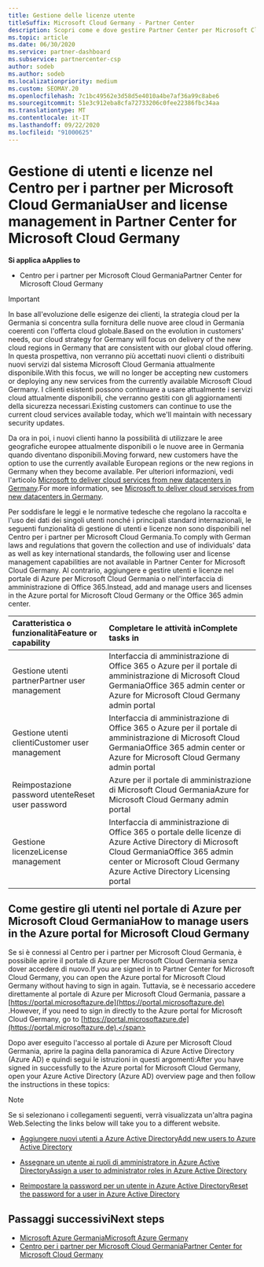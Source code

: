 ```yaml
---
title: Gestione delle licenze utente
titleSuffix: Microsoft Cloud Germany - Partner Center
description: Scopri come e dove gestire Partner Center per Microsoft Cloud partner, clienti e licenze in Germania, oltre che per reimpostare le password.
ms.topic: article
ms.date: 06/30/2020
ms.service: partner-dashboard
ms.subservice: partnercenter-csp
author: sodeb
ms.author: sodeb
ms.localizationpriority: medium
ms.custom: SEOMAY.20
ms.openlocfilehash: 7c1bc49562e3d58d5e4010a4be7af36a99c8abe6
ms.sourcegitcommit: 51e3c912eba8cfa72733206c0fee22386fbc34aa
ms.translationtype: MT
ms.contentlocale: it-IT
ms.lasthandoff: 09/22/2020
ms.locfileid: "91000625"
---
```

# <a name="user-and-license-management-in-partner-center-for-microsoft-cloud-germany"></a><span data-ttu-id="989e7-103">Gestione di utenti e licenze nel Centro per i partner per Microsoft Cloud Germania</span><span class="sxs-lookup"><span data-stu-id="989e7-103">User and license management in Partner Center for Microsoft Cloud Germany</span></span>

<span data-ttu-id="989e7-104">**Si applica a**</span><span class="sxs-lookup"><span data-stu-id="989e7-104">**Applies to**</span></span>

-  <span data-ttu-id="989e7-105">Centro per i partner per Microsoft Cloud Germania</span><span class="sxs-lookup"><span data-stu-id="989e7-105">Partner Center for Microsoft Cloud Germany</span></span>

> [!IMPORTANT]
> <span data-ttu-id="989e7-106">In base all'evoluzione delle esigenze dei clienti, la strategia cloud per la Germania si concentra sulla fornitura delle nuove aree cloud in Germania coerenti con l'offerta cloud globale.</span><span class="sxs-lookup"><span data-stu-id="989e7-106">Based on the evolution in customers' needs, our cloud strategy for Germany will focus on delivery of the new cloud regions in Germany that are consistent with our global cloud offering.</span></span> <span data-ttu-id="989e7-107">In questa prospettiva, non verranno più accettati nuovi clienti o distribuiti nuovi servizi dal sistema Microsoft Cloud Germania attualmente disponibile.</span><span class="sxs-lookup"><span data-stu-id="989e7-107">With this focus, we will no longer be accepting new customers or deploying any new services from the currently available Microsoft Cloud Germany.</span></span> <span data-ttu-id="989e7-108">I clienti esistenti possono continuare a usare attualmente i servizi cloud attualmente disponibili, che verranno gestiti con gli aggiornamenti della sicurezza necessari.</span><span class="sxs-lookup"><span data-stu-id="989e7-108">Existing customers can continue to use the current cloud services available today, which we'll maintain with necessary security updates.</span></span>
>  
> <span data-ttu-id="989e7-109">Da ora in poi, i nuovi clienti hanno la possibilità di utilizzare le aree geografiche europee attualmente disponibili o le nuove aree in Germania quando diventano disponibili.</span><span class="sxs-lookup"><span data-stu-id="989e7-109">Moving forward, new customers have the option to use the currently available European regions or the new regions in Germany when they become available.</span></span> <span data-ttu-id="989e7-110">Per ulteriori informazioni, vedi l'articolo [Microsoft to deliver cloud services from new datacenters in Germany](https://news.microsoft.com/europe/2018/08/31/microsoft-to-deliver-cloud-services-from-new-datacentres-in-germany-in-2019-to-meet-evolving-customer-needs/).</span><span class="sxs-lookup"><span data-stu-id="989e7-110">For more information, see [Microsoft to deliver cloud services from new datacenters in Germany](https://news.microsoft.com/europe/2018/08/31/microsoft-to-deliver-cloud-services-from-new-datacentres-in-germany-in-2019-to-meet-evolving-customer-needs/).</span></span>

<span data-ttu-id="989e7-111">Per soddisfare le leggi e le normative tedesche che regolano la raccolta e l'uso dei dati dei singoli utenti nonché i principali standard internazionali, le seguenti funzionalità di gestione di utenti e licenze non sono disponibili nel Centro per i partner per Microsoft Cloud Germania.</span><span class="sxs-lookup"><span data-stu-id="989e7-111">To comply with German laws and regulations that govern the collection and use of individuals' data as well as key international standards, the following user and license management capabilities are not available in Partner Center for Microsoft Cloud Germany.</span></span> <span data-ttu-id="989e7-112">Al contrario, aggiungere e gestire utenti e licenze nel portale di Azure per Microsoft Cloud Germania o nell'interfaccia di amministrazione di Office 365.</span><span class="sxs-lookup"><span data-stu-id="989e7-112">Instead, add and manage users and licenses in the Azure portal for Microsoft Cloud Germany or the Office 365 admin center.</span></span>

<span data-ttu-id="989e7-113">Caratteristica o funzionalità</span><span class="sxs-lookup"><span data-stu-id="989e7-113">Feature or capability</span></span> | <span data-ttu-id="989e7-114">Completare le attività in</span><span class="sxs-lookup"><span data-stu-id="989e7-114">Complete tasks in</span></span>
:--- | :---
<span data-ttu-id="989e7-115">Gestione utenti partner</span><span class="sxs-lookup"><span data-stu-id="989e7-115">Partner user management</span></span> | <span data-ttu-id="989e7-116">Interfaccia di amministrazione di Office 365 o Azure per il portale di amministrazione di Microsoft Cloud Germania</span><span class="sxs-lookup"><span data-stu-id="989e7-116">Office 365 admin center or Azure for Microsoft Cloud Germany admin portal</span></span>
<span data-ttu-id="989e7-117">Gestione utenti clienti</span><span class="sxs-lookup"><span data-stu-id="989e7-117">Customer user management</span></span> | <span data-ttu-id="989e7-118">Interfaccia di amministrazione di Office 365 o Azure per il portale di amministrazione di Microsoft Cloud Germania</span><span class="sxs-lookup"><span data-stu-id="989e7-118">Office 365 admin center or Azure for Microsoft Cloud Germany admin portal</span></span>
<span data-ttu-id="989e7-119">Reimpostazione password utente</span><span class="sxs-lookup"><span data-stu-id="989e7-119">Reset user password</span></span> | <span data-ttu-id="989e7-120">Azure per il portale di amministrazione di Microsoft Cloud Germania</span><span class="sxs-lookup"><span data-stu-id="989e7-120">Azure for Microsoft Cloud Germany admin portal</span></span>
<span data-ttu-id="989e7-121">Gestione licenze</span><span class="sxs-lookup"><span data-stu-id="989e7-121">License management</span></span> | <span data-ttu-id="989e7-122">Interfaccia di amministrazione di Office 365 o portale delle licenze di Azure Active Directory di Microsoft Cloud Germania</span><span class="sxs-lookup"><span data-stu-id="989e7-122">Office 365 admin center or Microsoft Cloud Germany Azure Active Directory Licensing portal</span></span>

## <a name="how-to-manage-users-in-the-azure-portal-for-microsoft-cloud-germany"></a><span data-ttu-id="989e7-123">Come gestire gli utenti nel portale di Azure per Microsoft Cloud Germania</span><span class="sxs-lookup"><span data-stu-id="989e7-123">How to manage users in the Azure portal for Microsoft Cloud Germany</span></span> 

<span data-ttu-id="989e7-124">Se si è connessi al Centro per i partner per Microsoft Cloud Germania, è possibile aprire il portale di Azure per Microsoft Cloud Germania senza dover accedere di nuovo.</span><span class="sxs-lookup"><span data-stu-id="989e7-124">If you are signed in to Partner Center for Microsoft Cloud Germany, you can open the Azure portal for Microsoft Cloud Germany without having to sign in again.</span></span> <span data-ttu-id="989e7-125">Tuttavia, se è necessario accedere direttamente al portale di Azure per Microsoft Cloud Germania, passare a [https://portal.microsoftazure.de](https://portal.microsoftazure.de) .</span><span class="sxs-lookup"><span data-stu-id="989e7-125">However, if you need to sign in directly to the Azure portal for Microsoft Cloud Germany, go to [https://portal.microsoftazure.de](https://portal.microsoftazure.de).</span></span> 

<span data-ttu-id="989e7-126">Dopo aver eseguito l'accesso al portale di Azure per Microsoft Cloud Germania, aprire la pagina della panoramica di Azure Active Directory (Azure AD) e quindi segui le istruzioni in questi argomenti:</span><span class="sxs-lookup"><span data-stu-id="989e7-126">After you have signed in successfully to the Azure portal for Microsoft Cloud Germany, open your Azure Active Directory (Azure AD) overview page and then follow the instructions in these topics:</span></span>

> [!NOTE]  
> <span data-ttu-id="989e7-127">Se si selezionano i collegamenti seguenti, verrà visualizzata un'altra pagina Web.</span><span class="sxs-lookup"><span data-stu-id="989e7-127">Selecting the links below will take you to a different website.</span></span>

-  [<span data-ttu-id="989e7-128">Aggiungere nuovi utenti a Azure Active Directory</span><span class="sxs-lookup"><span data-stu-id="989e7-128">Add new users to Azure Active Directory</span></span>](/azure/active-directory/active-directory-users-create-azure-portal)

-  [<span data-ttu-id="989e7-129">Assegnare un utente ai ruoli di amministratore in Azure Active Directory</span><span class="sxs-lookup"><span data-stu-id="989e7-129">Assign a user to administrator roles in Azure Active Directory</span></span>](/azure/active-directory/active-directory-users-assign-role-azure-portal)

-  [<span data-ttu-id="989e7-130">Reimpostare la password per un utente in Azure Active Directory</span><span class="sxs-lookup"><span data-stu-id="989e7-130">Reset the password for a user in Azure Active Directory</span></span>](/azure/active-directory/active-directory-users-reset-password-azure-portal)

## <a name="next-steps"></a><span data-ttu-id="989e7-131">Passaggi successivi</span><span class="sxs-lookup"><span data-stu-id="989e7-131">Next steps</span></span>

-  [<span data-ttu-id="989e7-132">Microsoft Azure Germania</span><span class="sxs-lookup"><span data-stu-id="989e7-132">Microsoft Azure Germany</span></span>](https://azure.microsoft.com/global-infrastructure/germany/)
-  [<span data-ttu-id="989e7-133">Centro per i partner per Microsoft Cloud Germania</span><span class="sxs-lookup"><span data-stu-id="989e7-133">Partner Center for Microsoft Cloud Germany</span></span>](partner-center-for-microsoft-cloud-germany.md)